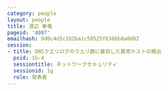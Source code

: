 ```yaml
---
category: people
layout: people
title: 渡辺 拳竜
pageid: '4087'
emailhash: 9d0c4d5c1b2ba1c59525f6366b8a0d02
session:
- title: DNSクエリログのクエリ数に着目した異常ホストの検出
  psid: 1G-4
  sessiontitle: ネットワークセキュリティ
  sessionid: 1g
  role: 発表者
---
```

